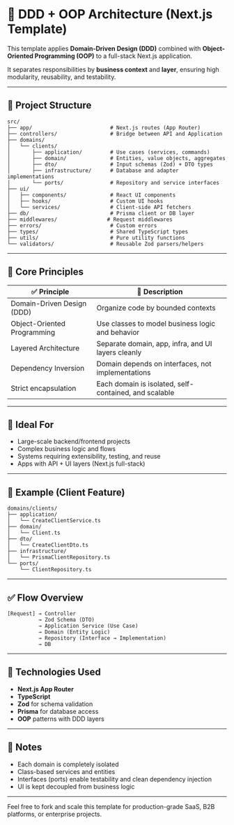 # 🧱 DDD + OOP Architecture (Next.js Template)

This template applies **Domain-Driven Design (DDD)** combined with **Object-Oriented Programming (OOP)** to a full-stack Next.js application.

It separates responsibilities by **business context** and **layer**, ensuring high modularity, reusability, and testability.

---

## 📁 Project Structure

```
src/
├── app/                         # Next.js routes (App Router)
├── controllers/                 # Bridge between API and Application
├── domains/
│   └── clients/
│       ├── application/         # Use cases (services, commands)
│       ├── domain/              # Entities, value objects, aggregates
│       ├── dto/                 # Input schemas (Zod) + DTO types
│       ├── infrastructure/      # Database and adapter implementations
│       └── ports/               # Repository and service interfaces
├── ui/
│   ├── components/              # React UI components
│   ├── hooks/                   # Custom UI hooks
│   └── services/                # Client-side API fetchers
├── db/                          # Prisma client or DB layer
├── middlewares/                # Request middlewares
├── errors/                      # Custom errors
├── types/                       # Shared TypeScript types
├── utils/                       # Pure utility functions
└── validators/                  # Reusable Zod parsers/helpers
```

---

## 🧠 Core Principles

| ✅ Principle                    | 💬 Description                                            |
|--------------------------------|-----------------------------------------------------------|
| Domain-Driven Design (DDD)     | Organize code by bounded contexts                         |
| Object-Oriented Programming    | Use classes to model business logic and behavior          |
| Layered Architecture           | Separate domain, app, infra, and UI layers cleanly        |
| Dependency Inversion           | Domain depends on interfaces, not implementations         |
| Strict encapsulation           | Each domain is isolated, self-contained, and scalable     |

---

## 🎯 Ideal For

- Large-scale backend/frontend projects
- Complex business logic and flows
- Systems requiring extensibility, testing, and reuse
- Apps with API + UI layers (Next.js full-stack)

---

## 🧩 Example (Client Feature)

```
domains/clients/
├── application/
│   └── CreateClientService.ts
├── domain/
│   └── Client.ts
├── dto/
│   └── CreateClientDto.ts
├── infrastructure/
│   └── PrismaClientRepository.ts
└── ports/
    └── ClientRepository.ts
```

---

## ✅ Flow Overview

```
[Request] → Controller
          → Zod Schema (DTO)
          → Application Service (Use Case)
          → Domain (Entity Logic)
          → Repository (Interface → Implementation)
          → DB
```

---

## 🚀 Technologies Used

- **Next.js App Router**
- **TypeScript**
- **Zod** for schema validation
- **Prisma** for database access
- **OOP** patterns with DDD layers

---

## 📌 Notes

- Each domain is completely isolated
- Class-based services and entities
- Interfaces (ports) enable testability and clean dependency injection
- UI is kept decoupled from business logic

---

Feel free to fork and scale this template for production-grade SaaS, B2B platforms, or enterprise projects.